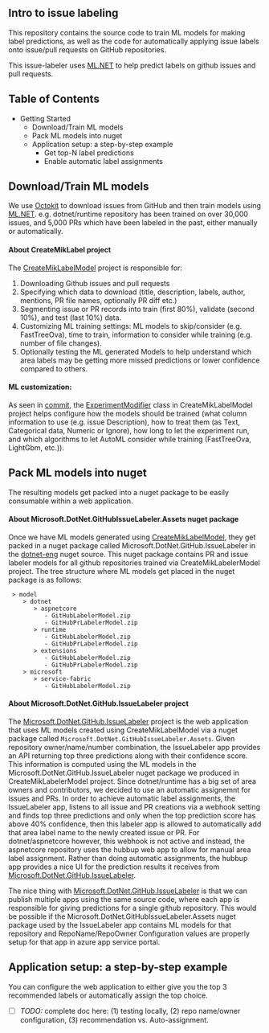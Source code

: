 

## Intro to issue labeling

This repository contains the source code to train ML models for making label predictions, as well as the code for automatically applying issue labels onto issue/pull requests on GitHub repositories.

This issue-labeler uses [ML.NET](https://github.com/dotnet/machinelearning) to help predict labels on github issues and pull requests. 

## Table of Contents

- Getting Started
  - Download/Train ML models
  - Pack ML models into nuget
  - Application setup: a step-by-step example
    - Get top-N label predictions
    - Enable automatic label assignments

## Download/Train ML models

We use [Octokit](https://www.nuget.org/packages/Octokit/) to download issues from GitHub and then train models using [ML.NET](ML.NET). e.g. dotnet/runtime repository has been trained on over 30,000 issues, and 5,000 PRs which have been labeled in the past, either manually or automatically.

#### About CreateMikLabel project

The [CreateMikLabelModel](https://github.com/dotnet/issue-labeler/tree/master/src/CreateMikLabelModel) project is responsible for:

1. Downloading Github issues and pull requests
2. Specifying which data to download (title, description, labels, author, mentions, PR file names, optionally PR diff etc.)
3. Segmenting issue or PR records into train (first 80%), validate (second 10%), and test (last 10%) data.
4. Customizing ML training settings: ML models to skip/consider (e.g. FastTreeOva), time to train, information to consider while training (e.g. number of file changes).
5. Optionally testing the ML generated Models to help understand which area labels may be getting more missed predictions or lower confidence compared to others.

#### ML customization:

As seen in [commit](https://github.com/dotnet/issue-labeler/commit/77e4dbc45184f34e940c0f3cba57160e30c2c183), the [ExperimentModifier](https://github.com/maryamariyan/issue-labeler-2/blob/213a96cf88d31333295126e7815c4688c2e31b54/src/CreateMikLabelModel/ML/ExperimentModifier.cs) class in CreateMikLabelModel project helps configure how the models should be trained (what column information to use (e.g. issue Description), how to treat them (as Text, Categorical data, Numeric or Ignore), how long to let the experiment run, and which algorithms to let AutoML consider while training (FastTreeOva, LightGbm, etc.)).

## Pack ML models into nuget

The resulting models get packed into a nuget package to be easily consumable within a web application. 

#### About Microsoft.DotNet.GitHubIssueLabeler.Assets nuget package

Once we have ML models generated using [CreateMikLabelModel](https://github.com/dotnet/issue-labeler/tree/master/src/CreateMikLabelModel), they get packed in a nuget package called Microsoft.DotNet.GitHub.IssueLabeler in the [dotnet-eng](https://pkgs.dev.azure.com/dnceng/public/_packaging/dotnet-eng/nuget/v3/index.json) nuget source. This nuget package contains PR and issue labeler models for all github repositories trained via CreateMikLabelerModel project. The tree structure where ML models get placed in the nuget package is as follows:

```
 > model
    > dotnet
       > aspnetcore
          - GitHubLabelerModel.zip
          - GitHubPrLabelerModel.zip
       > runtime
          - GitHubLabelerModel.zip
          - GitHubPrLabelerModel.zip
       > extensions
          - GitHubLabelerModel.zip
          - GitHubPrLabelerModel.zip
    > microsoft
       > service-fabric
          - GitHubLabelerModel.zip
```

#### About Microsoft.DotNet.GitHub.IssueLabeler project

The [Microsoft.DotNet.GitHub.IssueLabeler](https://github.com/dotnet/issue-labeler/tree/master/src/Microsoft.DotNet.GitHub.IssueLabeler) project is the web application that uses ML models created using CreateMikLabelModel via a nuget package called `Microsoft.DotNet.GitHubIssueLabeler.Assets`.
Given repository owner/name/number combination, the IssueLabeler app provides an API returning top three predictions along with their confidence score. This information is computed using the ML models in the Microsoft.DotNet.GitHub.IssueLabeler nuget package we produced in CreateMikLabelerModel project.
Since dotnet/runtime has a big set of area owners and contributors, we decided to use an automatic assignemnt for issues and PRs. In order to achieve automatic label assignments, the IssueLabeler app, listens to all issue and PR creations via a webhook setting and finds top three predictions and only when the top prediction score has above 40% confidence, then this labeler app is allowed to automatically add that area label name to the newly created issue or PR. For dotnet/aspnetcore however, this webhook is not active and instead, the aspnetcore repository uses the hubbup web app to allow for manual area label assignment. Rather than doing automatic assignments, the hubbup app provides a nice UI for the prediction results it receives from [Microsoft.DotNet.GitHub.IssueLabeler](https://github.com/dotnet/issue-labeler/tree/master/src/Microsoft.DotNet.GitHub.IssueLabeler).

The nice thing with [Microsoft.DotNet.GitHub.IssueLabeler](https://github.com/dotnet/issue-labeler/tree/master/src/Microsoft.DotNet.GitHub.IssueLabeler) is that we can publish multiple apps using the same source code, where each app is responsible for giving predictions for a single github repository. This would be possible if the Microsoft.DotNet.GitHubIssueLabeler.Assets nuget package used by the IssueLabeler app contains ML models for that repository and RepoName/RepoOwner Configuration values are properly setup for that app in azure app service portal.

## Application setup: a step-by-step example

You can configure the web application to either give you the top 3 recommended labels or automatically assign the top choice. 

- [ ] *TODO:* complete doc here: (1) testing locally, (2) repo name/owner configuration, (3) recommendation vs. Auto-assignment.
